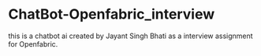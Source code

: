 # ChatBot-Openfabric_interview
this is a chatbot ai created by Jayant Singh Bhati as a interview assignment for Openfabric.
